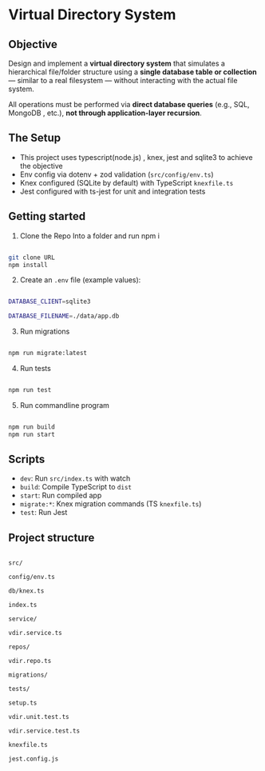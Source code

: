 # Virtual Directory System

## Objective

Design and implement a **virtual directory system** that simulates a hierarchical file/folder structure using a **single database table or collection** — similar to a real filesystem — without interacting with the actual file system.

All operations must be performed via **direct database queries** (e.g., SQL, MongoDB , etc.), **not through application-layer recursion**.

## The Setup

- This project uses typescript(node.js) , knex, jest  and sqlite3 to achieve the objective
- Env config via dotenv + zod validation (`src/config/env.ts`)
- Knex configured (SQLite by default) with TypeScript `knexfile.ts`
- Jest configured with ts-jest for unit and integration tests
  

## Getting started

1. Clone the Repo Into a folder and run npm i

```bash

git clone URL
npm install


```

  

2. Create an `.env` file (example values):

```bash

DATABASE_CLIENT=sqlite3

DATABASE_FILENAME=./data/app.db

```

  

3. Run migrations

```bash

npm run migrate:latest

```

  

4. Run tests

```bash

npm run test

```

  

5. Run commandline program


```bash

npm run build
npm run start

```

  
## Scripts

- `dev`: Run `src/index.ts` with watch
- `build`: Compile TypeScript to `dist`
- `start`: Run compiled app
- `migrate:*`: Knex migration commands (TS `knexfile.ts`)
- `test`: Run Jest

  
## Project structure


```

src/

config/env.ts

db/knex.ts

index.ts

service/

vdir.service.ts

repos/

vdir.repo.ts

migrations/

tests/

setup.ts

vdir.unit.test.ts

vdir.service.test.ts

knexfile.ts

jest.config.js

```